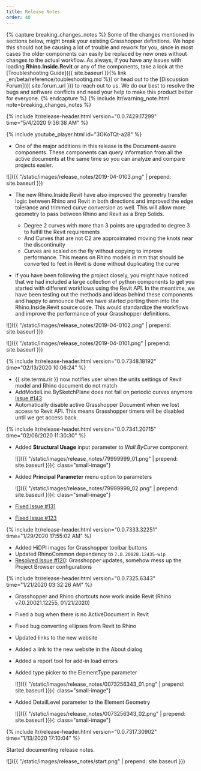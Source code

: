 ```yaml
---
title: Release Notes
order: 40
---
```


{% capture breaking_changes_notes %}
Some of the changes mentioned in sections below, might break your existing Grasshopper definitions. We hope this should not be causing a lot of trouble and rework for you, since in most cases the older components can easily be replaced by new ones without changes to the actual workflow. As always, if you have any issues with loading **Rhino.Inside.Revit** or any of the components, take a look at the [Troubleshooting Guide]({{ site.baseurl }}{% link _en/beta/reference/toubleshooting.md %}) or head out to the [Discussion Forum]({{ site.forum_url }}) to reach out to us. We do our best to resolve the bugs and software conflicts and need your help to make this product better for everyone.
{% endcapture %}
{% include ltr/warning_note.html note=breaking_changes_notes %}

<!-- most recent release should be on top -->

{% include ltr/release-header.html version="0.0.7429.17299" time="5/4/2020 9:36:38 AM" %}

{% include youtube_player.html id="3OKoTQt-a28" %}

- One of the major additions in this release is the Document-aware components. These components can query information from all the active documents at the same time so you can analyze and compare projects easier.

![]({{ "/static/images/release_notes/2019-04-0103.png" | prepend: site.baseurl }})

- The new Rhino.Inside.Revit have also improved the geometry transfer logic between Rhino and Revit in both directions and improved the edge tolerance and trimmed curve conversion as well. This will allow more geometry to pass between Rhino and Revit as a Brep Solids.
  - Degree 2 curves with more than 3 points are upgraded to degree 3 to fulfill the Revit requirements
  - And Curves that are not C2 are approximated moving the knots near the discontinuity
  - Curves are scaled on the fly without copying to improve performance. This means on Rhino models in mm that should be converted to feet in Revit is done without duplicating the curve

- If you have been following the project closely, you might have noticed that we had included a large collection of python components to get you started with different workflows using the Revit API. In the meantime, we have been testing out the methods and ideas behind these components and happy to announce that we have started porting them into the Rhino.Inside.Revit source code. This would standardize the workflows and improve the performance of your Grasshopper definitions.

![]({{ "/static/images/release_notes/2019-04-0102.png" | prepend: site.baseurl }})

![]({{ "/static/images/release_notes/2019-04-0101.png" | prepend: site.baseurl }})


{% include ltr/release-header.html version="0.0.7348.18192" time="02/13/2020 10:06:24" %}

- {{ site.terms.rir }} now notifies user when the units settings of Revit model and Rhino document do not match
- AddModelLine.BySketchPlane does not fail on periodic curves anymore [Issue #143](https://github.com/mcneel/rhino.inside-revit/issues/143)
- Automatically disable active Grasshopper Document when we lost access to Revit API. This means Grasshopper timers will be disabled until we get access back.


{% include ltr/release-header.html version="0.0.7341.20715" time="02/06/2020 11:30:30" %}

- Added **Structural Usage** input parameter to *Wall.ByCurve* component

  ![]({{ "/static/images/release_notes/79999999_01.png" | prepend: site.baseurl }}){: class="small-image"}

- Added **Principal Parameter** menu option to parameters
  
  ![]({{ "/static/images/release_notes/79999999_02.png" | prepend: site.baseurl }}){: class="small-image"}

- [Fixed Issue #131](https://github.com/mcneel/rhino.inside-revit/issues/131)
- [Fixed Issue #123](https://github.com/mcneel/rhino.inside-revit/issues/123)


{% include ltr/release-header.html version="0.0.7333.32251" time="1/29/2020 17:55:02 AM" %}

- Added HiDPI images for Grasshopper toolbar buttons
- Updated RhinoCommon dependency to `7.0.20028.12435-wip`
- [Resolved Issue #120](https://github.com/mcneel/rhino.inside-revit/issues/120): Grasshopper updates, somehow mess up the Project Browser configurations


{% include ltr/release-header.html version="0.0.7325.6343" time="1/21/2020 03:32:26 AM" %}

- Grasshopper and Rhino shortcuts now work inside Revit (Rhino v7.0.20021.12255, 01/21/2020)
- Fixed a bug when there is no ActiveDocument in Revit
- Fixed bug converting ellipses from Revit to Rhino
- Updated links to the new website
- Added a link to the new website in the About dialog
- Added a report tool for add-in load errors
- Added type picker to the ElementType parameter

  ![]({{ "/static/images/release_notes/0073256343_01.png" | prepend: site.baseurl }}){: class="small-image"}

- Added DetailLevel parameter to the Element.Geometry

  ![]({{ "/static/images/release_notes/0073256343_02.png" | prepend: site.baseurl }}){: class="small-image"}


{% include ltr/release-header.html version="0.0.7317.30902" time="1/13/2020 17:10:04" %}

Started documenting release notes.

![]({{ "/static/images/release_notes/start.png" | prepend: site.baseurl }})
